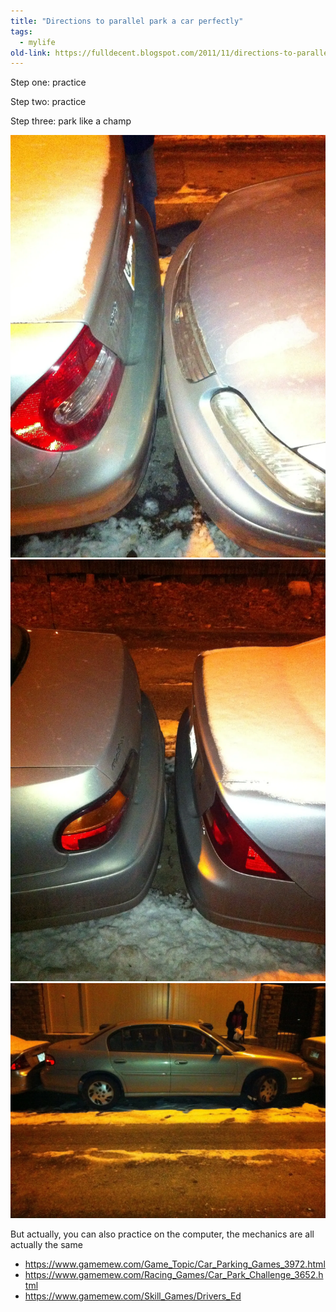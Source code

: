```yaml
---
title: "Directions to parallel park a car perfectly"
tags: 
  - mylife	
old-link: https://fulldecent.blogspot.com/2011/11/directions-to-parallel-park-car.html
---
```


Step one: practice

Step two: practice

Step three: park like a champ

![Parking](/assets/images/2011-11-03-directions-to-parallel-park-car.webp)
![Parking](/assets/images/2011-11-03-directions-to-parallel-park-car-2.webp)
![Parking](/assets/images/2011-11-03-directions-to-parallel-park-car-3.webp)

But actually, you can also practice on the computer, the mechanics are all actually the same

- <https://www.gamemew.com/Game_Topic/Car_Parking_Games_3972.html>
- <https://www.gamemew.com/Racing_Games/Car_Park_Challenge_3652.html>
- <https://www.gamemew.com/Skill_Games/Drivers_Ed>
